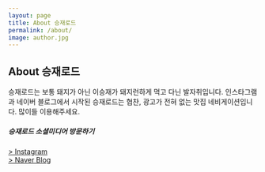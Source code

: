 ```yaml
---
layout: page
title: About 승재로드
permalink: /about/
image: author.jpg
---
```

## About 승재로드
승재로드는 보통 돼지가 아닌 이승재가 돼지런하게 먹고 다닌 발자취입니다.
인스타그램과 네이버 블로그에서 시작된 승재로드는 협찬, 광고가 전혀 없는 맛집 네비게이션입니다. 많이들 이용해주세요.
##### 승재로드 소셜미디어 방문하기
[ > Instagram](https://www.instagram.com/explore/tags/%EC%8A%B9%EC%9E%AC%EB%A1%9C%EB%93%9C/)<br>
[ > Naver Blog](https://2tmdwo.blog.me/)
